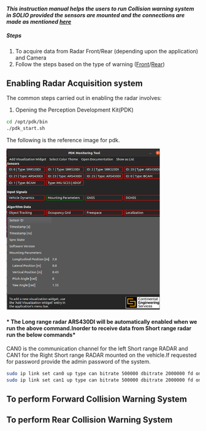 #### *This instruction manual helps the users to run Collision warning system in SOLIO provided the sensors are mounted and the  connections are made as mentioned [here](https://github.com/SamukthaV/Solio1_RadCam_fusion/tree/main/Hardware%20setup%20)*

##### Steps
1) To acquire data from Radar Front/Rear (depending upon the application) and Camera
2) Follow the steps based on the type of warning ([Front](#section-2)/[Rear](#section-3))

## Enabling Radar Acquisition system
The common steps carried out in enabling the radar involves:
1) Opening the Perception Development Kit(PDK)
```bash
cd /opt/pdk/bin
./pdk_start.sh
```
The following is the reference image for pdk.

<img src="./img/pdk.png" alt="pdk Image" width="400">

#### * The Long range radar ARS430DI will be automatically enabled when we run the above command.Inorder to receive data from Short range radar run the below commands*
CAN0 is the communication channel for the left Short range RADAR and CAN1 for the Right Short range RADAR mounted on the vehicle.If requested for password provide the admin password of the system.
```bash
sudo ip link set can0 up type can bitrate 500000 dbitrate 2000000 fd on
sudo ip link set can1 up type can bitrate 500000 dbitrate 2000000 fd on

```
   

## To perform Forward Collision Warning System


## To perform Rear Collision Warning System
